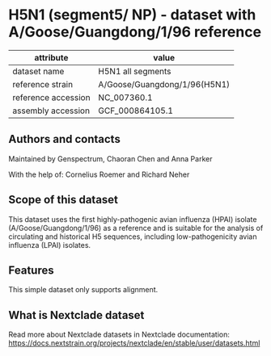 # H5N1 (segment5/ NP) - dataset with A/Goose/Guangdong/1/96 reference

| attribute           | value                        |
| ------------------- | ---------------------------- |
| dataset name        | H5N1 all segments            |
| reference strain    | A/Goose/Guangdong/1/96(H5N1) |
| reference accession | NC_007360.1                  |
| assembly accession  | GCF_000864105.1              |

## Authors and contacts

Maintained by Genspectrum, Chaoran Chen and Anna Parker

With the help of: Cornelius Roemer and Richard Neher

## Scope of this dataset

This dataset uses the first highly-pathogenic avian influenza (HPAI) isolate (A/Goose/Guangdong/1/96) as a reference and is suitable for the analysis of circulating and historical H5 sequences, including low-pathogenicity avian influenza (LPAI) isolates.

## Features

This simple dataset only supports alignment.

## What is Nextclade dataset

Read more about Nextclade datasets in Nextclade documentation: https://docs.nextstrain.org/projects/nextclade/en/stable/user/datasets.html

